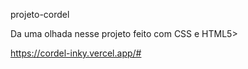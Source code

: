 projeto-cordel

Da uma olhada nesse projeto feito com CSS e HTML5>

https://cordel-inky.vercel.app/#
